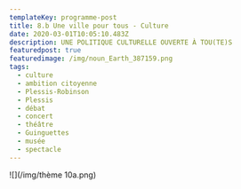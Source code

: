 ```yaml
---
templateKey: programme-post
title: 8.b Une ville pour tous - Culture
date: 2020-03-01T10:05:10.483Z
description: UNE POLITIQUE CULTURELLE OUVERTE À TOU(TE)S
featuredpost: true
featuredimage: /img/noun_Earth_387159.png
tags:
  - culture
  - ambition citoyenne
  - Plessis-Robinson
  - Plessis
  - débat
  - concert
  - théâtre
  - Guinguettes
  - musée
  - spectacle
---
```

![](/img/thème 10a.png)
